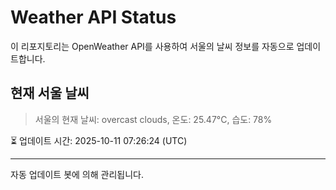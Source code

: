 
# Weather API Status

이 리포지토리는 OpenWeather API를 사용하여 서울의 날씨 정보를 자동으로 업데이트합니다.

## 현재 서울 날씨
> 서울의 현재 날씨: overcast clouds, 온도: 25.47°C, 습도: 78%

⏳ 업데이트 시간: 2025-10-11 07:26:24 (UTC)

---
자동 업데이트 봇에 의해 관리됩니다.
